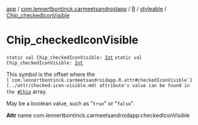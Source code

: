 [app](../../../index.md) / [com.lennertbontinck.carmeetsandroidapp](../../index.md) / [R](../index.md) / [styleable](index.md) / [Chip_checkedIconVisible](./-chip_checked-icon-visible.md)

# Chip_checkedIconVisible

`static val Chip_checkedIconVisible: `[`Int`](https://kotlinlang.org/api/latest/jvm/stdlib/kotlin/-int/index.html)
`static val Chip_checkedIconVisible: `[`Int`](https://kotlinlang.org/api/latest/jvm/stdlib/kotlin/-int/index.html)

This symbol is the offset where the ``[`com.lennertbontinck.carmeetsandroidapp.R.attr#checkedIconVisible`](../attr/checked-icon-visible.md) attribute's value can be found in the ``[`#Chip`](-chip.md) array.

May be a boolean value, such as "`true`" or "`false`".

**Attr**
name com.lennertbontinck.carmeetsandroidapp:checkedIconVisible

